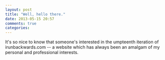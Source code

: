 ```yaml
---
layout: post
title: "Well, hello there."
date: 2013-05-15 20:57
comments: true
categories: 
---
```

It's so nice to know that someone's interested in the umpteenth iteration of irunbackwards.com -- a website which has always been an amalgam of my personal and professional interests.